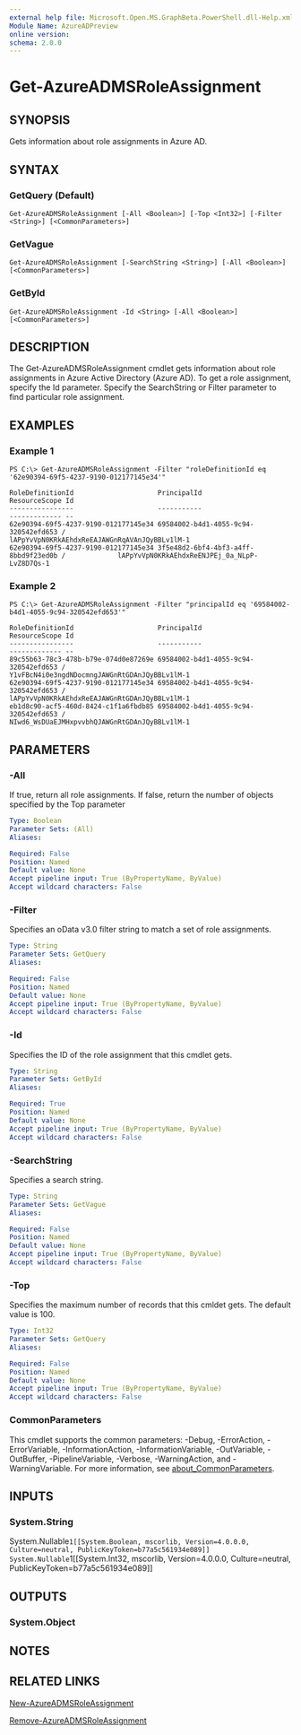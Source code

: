 ```yaml
---
external help file: Microsoft.Open.MS.GraphBeta.PowerShell.dll-Help.xml
Module Name: AzureADPreview
online version:
schema: 2.0.0
---
```


# Get-AzureADMSRoleAssignment

## SYNOPSIS
Gets information about role assignments in Azure AD.

## SYNTAX

### GetQuery (Default)
```
Get-AzureADMSRoleAssignment [-All <Boolean>] [-Top <Int32>] [-Filter <String>] [<CommonParameters>]
```

### GetVague
```
Get-AzureADMSRoleAssignment [-SearchString <String>] [-All <Boolean>] [<CommonParameters>]
```

### GetById
```
Get-AzureADMSRoleAssignment -Id <String> [-All <Boolean>] [<CommonParameters>]
```

## DESCRIPTION
The Get-AzureADMSRoleAssignment cmdlet gets information about role assignments in Azure Active Directory (Azure AD).
To get a role assignment, specify the Id parameter. 
Specify the SearchString or Filter parameter to find particular role assignment. 

## EXAMPLES

### Example 1
```
PS C:\> Get-AzureADMSRoleAssignment -Filter "roleDefinitionId eq '62e90394-69f5-4237-9190-012177145e34'"

RoleDefinitionId                     PrincipalId                          ResourceScope Id
----------------                     -----------                          ------------- --
62e90394-69f5-4237-9190-012177145e34 69584002-b4d1-4055-9c94-320542efd653 /             lAPpYvVpN0KRkAEhdxReEAJAWGnRqAVAnJQyBBLv1lM-1
62e90394-69f5-4237-9190-012177145e34 3f5e48d2-6bf4-4bf3-a4ff-8bbd9f23ed0b /             lAPpYvVpN0KRkAEhdxReENJPEj_0a_NLpP-LvZ8D7Qs-1
```

### Example 2
```
PS C:\> Get-AzureADMSRoleAssignment -Filter "principalId eq '69584002-b4d1-4055-9c94-320542efd653'"

RoleDefinitionId                     PrincipalId                          ResourceScope Id
----------------                     -----------                          ------------- --
89c55b63-78c3-478b-b79e-074d0e87269e 69584002-b4d1-4055-9c94-320542efd653 /             Y1vFBcN4i0e3ngdNDocmngJAWGnRtGDAnJQyBBLv1lM-1
62e90394-69f5-4237-9190-012177145e34 69584002-b4d1-4055-9c94-320542efd653 /             lAPpYvVpN0KRkAEhdxReEAJAWGnRtGDAnJQyBBLv1lM-1
eb1d8c90-acf5-460d-8424-c1f1a6fbdb85 69584002-b4d1-4055-9c94-320542efd653 /             NIwd6_WsDUaEJMHxpvvbhQJAWGnRtGDAnJQyBBLv1lM-1
```

## PARAMETERS

### -All
If true, return all role assignments.
If false, return the number of objects specified by the Top parameter

```yaml
Type: Boolean
Parameter Sets: (All)
Aliases:

Required: False
Position: Named
Default value: None
Accept pipeline input: True (ByPropertyName, ByValue)
Accept wildcard characters: False
```

### -Filter
Specifies an oData v3.0 filter string to match a set of role assignments.

```yaml
Type: String
Parameter Sets: GetQuery
Aliases:

Required: False
Position: Named
Default value: None
Accept pipeline input: True (ByPropertyName, ByValue)
Accept wildcard characters: False
```

### -Id
Specifies the ID of the role assignment that this cmdlet gets.

```yaml
Type: String
Parameter Sets: GetById
Aliases:

Required: True
Position: Named
Default value: None
Accept pipeline input: True (ByPropertyName, ByValue)
Accept wildcard characters: False
```

### -SearchString
Specifies a search string. 

```yaml
Type: String
Parameter Sets: GetVague
Aliases:

Required: False
Position: Named
Default value: None
Accept pipeline input: True (ByPropertyName, ByValue)
Accept wildcard characters: False
```

### -Top
Specifies the maximum number of records that this cmldet gets.
The default value is 100.

```yaml
Type: Int32
Parameter Sets: GetQuery
Aliases:

Required: False
Position: Named
Default value: None
Accept pipeline input: True (ByPropertyName, ByValue)
Accept wildcard characters: False
```

### CommonParameters
This cmdlet supports the common parameters: -Debug, -ErrorAction, -ErrorVariable, -InformationAction, -InformationVariable, -OutVariable, -OutBuffer, -PipelineVariable, -Verbose, -WarningAction, and -WarningVariable. For more information, see [about_CommonParameters](http://go.microsoft.com/fwlink/?LinkID=113216).

## INPUTS

### System.String
System.Nullable`1[[System.Boolean, mscorlib, Version=4.0.0.0, Culture=neutral, PublicKeyToken=b77a5c561934e089]]
System.Nullable`1[[System.Int32, mscorlib, Version=4.0.0.0, Culture=neutral, PublicKeyToken=b77a5c561934e089]]

## OUTPUTS

### System.Object

## NOTES

## RELATED LINKS

[New-AzureADMSRoleAssignment]()

[Remove-AzureADMSRoleAssignment]()
